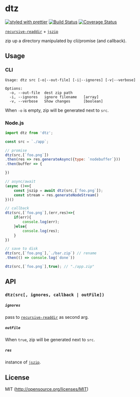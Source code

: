 # dtz
[![styled with prettier](https://img.shields.io/badge/styled_with-prettier-ff69b4.svg)](https://github.com/prettier/prettier)
[![Build Status](https://travis-ci.org/kthjm/dtz.svg?branch=master)](https://travis-ci.org/kthjm/dtz)
[![Coverage Status](https://coveralls.io/repos/github/kthjm/dtz/badge.svg)](https://coveralls.io/github/kthjm/dtz)

[`recursive-readdir`](https://github.com/jergason/recursive-readdir) + [`jszip`](https://github.com/Stuk/jszip)

zip up a directory manipulated by cli/promise (and callback).

## Usage

### CLI
```shell
Usage: dtz src [-o|--out-file] [-i|--ignores] [-v|--verbose]

Options:
  -o, --out-file  dest zip path
  -i, --ignores   ignore filename   [array]
  -v, --verbose   Show changes      [boolean]
```
When `-o` is empty, zip will be generated next to `src`.

### Node.js
```js
import dtz from 'dtz';

const src = `./app`;

// promise
dtz(src,[`foo.png`])
.then(res => res.generateAsync({type: `nodebuffer`}))
.then(buffer => {

})

// async/await
(async ()=>{
    const jszip = await dtz(src,[`foo.png`]);
    const stream = res.generateNodeStream()
})()

// callback
dtz(src,[`foo.png`],(err,res)=>{
    if(err){
        console.log(err);
    }else{
        console.log(res);
    }
})

// save to disk
dtz(src,[`foo.png`],`./bar.zip`) // rename
.then(() => console.log(`done`))

dtz(src,[`foo.png`],true); // "./app.zip"

```

## API

### `dtz(src[, ignores, callback | outFile])`
##### `ignores`
pass to [`recursive-readdir`](https://github.com/jergason/recursive-readdir) as second arg.

##### `outFile`
When `true`, zip will be generated next to `src`.

##### `res`
instance of [`jszip`](https://stuk.github.io/jszip/documentation/api_jszip.html).

## License
MIT (http://opensource.org/licenses/MIT)
